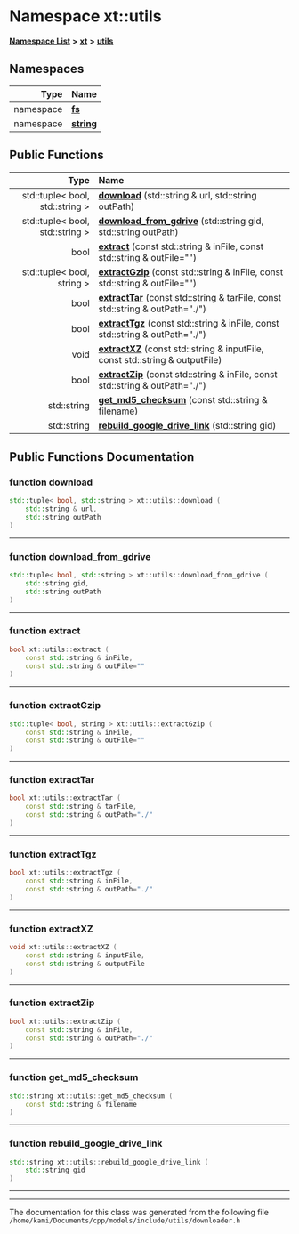 

# Namespace xt::utils



[**Namespace List**](namespaces.md) **>** [**xt**](namespacext.md) **>** [**utils**](namespacext_1_1utils.md)


















## Namespaces

| Type | Name |
| ---: | :--- |
| namespace | [**fs**](namespacext_1_1utils_1_1fs.md) <br> |
| namespace | [**string**](namespacext_1_1utils_1_1string.md) <br> |
























## Public Functions

| Type | Name |
| ---: | :--- |
|  std::tuple&lt; bool, std::string &gt; | [**download**](#function-download) (std::string & url, std::string outPath) <br> |
|  std::tuple&lt; bool, std::string &gt; | [**download\_from\_gdrive**](#function-download_from_gdrive) (std::string gid, std::string outPath) <br> |
|  bool | [**extract**](#function-extract) (const std::string & inFile, const std::string & outFile="") <br> |
|  std::tuple&lt; bool, string &gt; | [**extractGzip**](#function-extractgzip) (const std::string & inFile, const std::string & outFile="") <br> |
|  bool | [**extractTar**](#function-extracttar) (const std::string & tarFile, const std::string & outPath="./") <br> |
|  bool | [**extractTgz**](#function-extracttgz) (const std::string & inFile, const std::string & outPath="./") <br> |
|  void | [**extractXZ**](#function-extractxz) (const std::string & inputFile, const std::string & outputFile) <br> |
|  bool | [**extractZip**](#function-extractzip) (const std::string & inFile, const std::string & outPath="./") <br> |
|  std::string | [**get\_md5\_checksum**](#function-get_md5_checksum) (const std::string & filename) <br> |
|  std::string | [**rebuild\_google\_drive\_link**](#function-rebuild_google_drive_link) (std::string gid) <br> |




























## Public Functions Documentation




### function download 

```C++
std::tuple< bool, std::string > xt::utils::download (
    std::string & url,
    std::string outPath
) 
```




<hr>



### function download\_from\_gdrive 

```C++
std::tuple< bool, std::string > xt::utils::download_from_gdrive (
    std::string gid,
    std::string outPath
) 
```




<hr>



### function extract 

```C++
bool xt::utils::extract (
    const std::string & inFile,
    const std::string & outFile=""
) 
```




<hr>



### function extractGzip 

```C++
std::tuple< bool, string > xt::utils::extractGzip (
    const std::string & inFile,
    const std::string & outFile=""
) 
```




<hr>



### function extractTar 

```C++
bool xt::utils::extractTar (
    const std::string & tarFile,
    const std::string & outPath="./"
) 
```




<hr>



### function extractTgz 

```C++
bool xt::utils::extractTgz (
    const std::string & inFile,
    const std::string & outPath="./"
) 
```




<hr>



### function extractXZ 

```C++
void xt::utils::extractXZ (
    const std::string & inputFile,
    const std::string & outputFile
) 
```




<hr>



### function extractZip 

```C++
bool xt::utils::extractZip (
    const std::string & inFile,
    const std::string & outPath="./"
) 
```




<hr>



### function get\_md5\_checksum 

```C++
std::string xt::utils::get_md5_checksum (
    const std::string & filename
) 
```




<hr>



### function rebuild\_google\_drive\_link 

```C++
std::string xt::utils::rebuild_google_drive_link (
    std::string gid
) 
```




<hr>

------------------------------
The documentation for this class was generated from the following file `/home/kami/Documents/cpp/models/include/utils/downloader.h`

